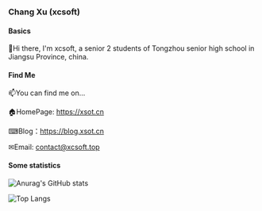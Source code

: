 ### Chang Xu (xcsoft)
#### Basics

👋Hi there, I'm xcsoft, a senior 2 students of Tongzhou senior high school in Jiangsu Province, china.

#### Find Me

📫You can find me on...

🏠HomePage: <https://xsot.cn>

⌨Blog：<https://blog.xsot.cn>

✉Email: <contact@xcsoft.top>

#### Some statistics
![Anurag's GitHub stats](https://github-readme-stats.vercel.app/api?username=soxft&count_private=true&show_icons=true)

![Top Langs](https://github-readme-stats.vercel.app/api/top-langs/?username=soxft&layout=compact)
